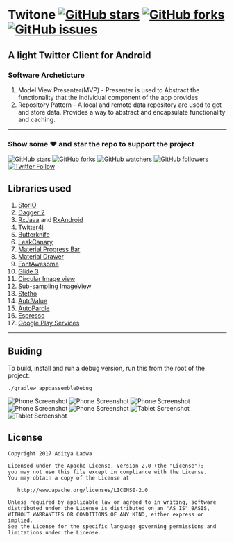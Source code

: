# Twitone [![GitHub stars](https://img.shields.io/github/stars/LadwaAditya/TwiTone-Android.svg)](https://github.com/LadwaAditya/TwiTone-Android/stargazers) [![GitHub forks](https://img.shields.io/github/forks/LadwaAditya/TwiTone-Android.svg)](https://github.com/LadwaAditya/TwiTone-Android/network) [![GitHub issues](https://img.shields.io/github/issues/LadwaAditya/TwiTone-Android.svg)](https://github.com/LadwaAditya/TwiTone-Android/issues)


## A light Twitter Client for Android

### Software Archeticture

1. Model View Presenter(MVP) - Presenter is used to Abstract the functionality that the individual component of the app provides
2. Repository Pattern - A local and remote data repository are used to get and store data. Provides a way to abstract and encapsulate functionality and caching.

----------------------------------------------------------------------------------------------------




### Show some :heart: and star the repo to support the project
[![GitHub stars](https://img.shields.io/github/stars/LadwaAditya/TwiTone-Android.svg?style=social&label=Star)](https://github.com/LadwaAditya/TwiTone-Android) [![GitHub forks](https://img.shields.io/github/forks/LadwaAditya/TwiTone-Android.svg?style=social&label=Fork)](https://github.com/LadwaAditya/TwiTone-Android/fork) [![GitHub watchers](https://img.shields.io/github/watchers/LadwaAditya/TwiTone-Android.svg?style=social&label=Watch)](https://github.com/LadwaAditya/TwiTone-Android) [![GitHub followers](https://img.shields.io/github/followers/LadwaAditya.svg?style=social&label=Follow)](https://github.com/LadwaAditya)
[![Twitter Follow](https://img.shields.io/twitter/follow/LadwaAditya.svg?style=social)](https://twitter.com/adi_ladwa)

## Libraries used

1.  [StorIO](https://github.com/pushtorefresh/storio)
2.  [Dagger 2](http://google.github.io/dagger/)
3.  [RxJava](https://github.com/ReactiveX/RxJava) and [RxAndroid](https://github.com/ReactiveX/RxAndroid)
4.  [Twitter4j](http://twitter4j.org/en/)
5.  [Butterknife](https://github.com/JakeWharton/butterknife)
6.  [LeakCanary](https://github.com/square/leakcanary)
7.  [Material Progress Bar](https://github.com/DreaminginCodeZH/MaterialProgressBar)
8.  [Material Drawer](https://github.com/mikepenz/MaterialDrawer)
9.  [FontAwesome](https://github.com/FortAwesome/Font-Awesome)
10. [Glide 3](https://github.com/bumptech/glide)
11. [Circular Image view](https://github.com/hdodenhof/CircleImageView)
12. [Sub-sampling ImageView](https://github.com/davemorrissey/subsampling-scale-image-view)
13. [Stetho](http://facebook.github.io/stetho/)
14. [AutoValue](https://github.com/google/auto/tree/master/value)
15. [AutoParcle](https://github.com/frankiesardo/auto-parcel)
16. [Espresso](https://google.github.io/android-testing-support-library/)
17. [Google Play Services](https://developers.google.com/android/guides/overview)


----------------------------------------------------------------------------------------------------

## Buiding

To build, install and run a debug version, run this from the root of the project:

```
./gradlew app:assembleDebug
```


![Phone Screenshot](screenshot/1.png)
![Phone Screenshot](screenshot/2.png)
![Phone Screenshot](screenshot/3.png)
![Phone Screenshot](screenshot/4.png)
![Phone Screenshot](screenshot/5.png)
![Tablet Screenshot](screenshot/6.png)
![Tablet Screenshot](screenshot/7.png)

## License

```
Copyright 2017 Aditya Ladwa

Licensed under the Apache License, Version 2.0 (the "License");
you may not use this file except in compliance with the License.
You may obtain a copy of the License at

   http://www.apache.org/licenses/LICENSE-2.0

Unless required by applicable law or agreed to in writing, software
distributed under the License is distributed on an "AS IS" BASIS,
WITHOUT WARRANTIES OR CONDITIONS OF ANY KIND, either express or implied.
See the License for the specific language governing permissions and
limitations under the License.
```